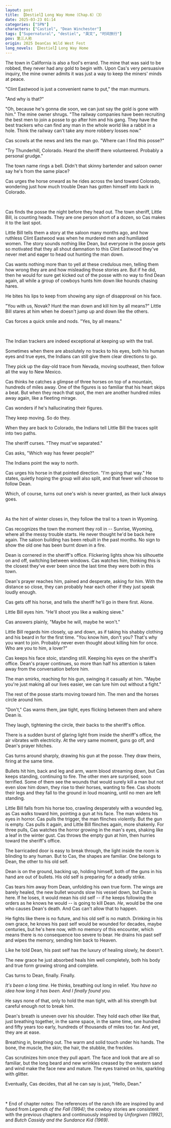 ```yaml
---
layout: post
title: 【Destiel】Long Way Home（Chap.6）（3）
date: 2025-03-23 01:14
categories: ["SPN"]
characters: ["Castiel", "Dean Winchester"]
tags: ["Supernatural", "destiel", "英文", "时间旅行"]
pov: 第三人称
origin: 2025 DeanCas Wild West Fest
long_novels: 【Destiel】Long Way Home
---
```


The town in California is also a fool's errand. The mine that was said to be robbed, they never had any gold to begin with. Upon Cas's very persuasive inquiry, the mine owner admits it was just a way to keep the miners' minds at peace.

"Clint Eastwood is just a convenient name to put," the man murmurs.

"And why is that?"

"Oh, because he's gonna die soon, we can just say the gold is gone with him." The mine owner shrugs. "The railway companies have been recruiting the best men to join a posse to go after him and his gang. They have the best trackers who can find any man in the whole world like a rabbit in a hole. Think the railway can't take any more robbery losses now."

Cas scowls at the news and lets the man go. "Where can I find this posse?"

"Try Thunderhill, Colorado. Heard the sheriff there volunteered. Probably a personal grudge."

The town name rings a bell. Didn't that skinny bartender and saloon owner say he's from the same place?

Cas urges the horse onward as he rides across the land toward Colorado, wondering just how much trouble Dean has gotten himself into back in Colorado.

<br>

Cas finds the posse the night before they head out. The town sheriff, Little Bill, is counting heads. They are one person short of a dozen, so Cas makes it to the last spot.

Little Bill tells them a story at the saloon many months ago, and how ruthless Clint Eastwood was when he murdered men and humiliated women. The story sounds nothing like Dean, but everyone in the posse gets so motivated that they all shout damnation to this Clint Eastwood they've never met and eager to head out hunting the man down.

Cas wants nothing more than to yell at these credulous men, telling them how wrong they are and how misleading those stories are. But if he did, then he would for sure get kicked out of the posse with no way to find Dean again, all while a group of cowboys hunts him down like hounds chasing hares.

He bites his lips to keep from showing any sign of disapproval on his face.

"You with us, Novak? Hunt the man down and kill him by all means?" Little Bill stares at him when he doesn't jump up and down like the others.

Cas forces a quick smile and nods. "Yes, by all means."

<br>

The Indian trackers are indeed exceptional at keeping up with the trail.

Sometimes when there are absolutely no tracks to his eyes, both his human eyes and true eyes, the Indians can still give them clear directions to go.

They pick up the day-old trace from Nevada, moving southeast, then follow all the way to New Mexico.

Cas thinks he catches a glimpse of three horses on top of a mountain, hundreds of miles away. One of the figures is so familiar that his heart skips a beat. But when they reach that spot, the men are another hundred miles away again, like a fleeting mirage.

Cas wonders if he's hallucinating their figures.

They keep moving. So do they.

When they are back to Colorado, the Indians tell Little Bill the traces split into two paths.

The sheriff curses. "They must've separated."

Cas asks, "Which way has fewer people?"

The Indians point the way to north.

Cas urges his horse in that pointed direction. "I'm going that way." He states, quietly hoping the group will also split, and that fewer will choose to follow Dean.

Which, of course, turns out one's wish is never granted, as their luck always goes.

<br>

As the hint of winter closes in, they follow the trail to a town in Wyoming.

Cas recognizes the town the moment they roll in -- Sunrise, Wyoming, where all the messy trouble starts. He never thought he'd be back here again. The saloon building has been rebuilt in the past months. No sign to show the old one has been burnt down in a fire.

Dean is cornered in the sheriff's office. Flickering lights show his silhouette on and off, switching between windows. Cas watches him, thinking this is the closest they've ever been since the last time they were both in this town.

Dean's prayer reaches him, pained and desperate, asking for him. With the distance so close, they can probably hear each other if they just speak loudly enough.

Cas gets off his horse, and tells the sheriff he'll go in there first. Alone.

Little Bill eyes him. "He'll shoot you like a walking sieve."

Cas answers plainly, "Maybe he will, maybe he won't."

Little Bill regards him closely, up and down, as if taking his shabby clothing and his beard in for the first time. "You know him, don't you? That's why you want to join. Probably never even thought about killing him for once. Who are you to him, a lover?"

Cas keeps his face stoic, standing still. Keeping his eyes on the sheriff's office. Dean's prayer continues, so more than half his attention is taken away from the conversation before him.

The man smirks, reaching for his gun, swinging it casually at him. "Maybe you're just making all our lives easier, we can lure him out without a fight."

The rest of the posse starts moving toward him. The men and the horses circle around him.

"Don't," Cas warns them, jaw tight, eyes flicking between them and where Dean is.

They laugh, tightening the circle, their backs to the sheriff's office.

There is a sudden burst of glaring light from inside the sheriff's office, the air vibrates with electricity. At the very same moment, guns go off, and Dean's prayer hitches.

Cas turns around sharply, drawing his gun at the posse. They draw theirs, firing at the same time.

Bullets hit him, back and leg and arm, warm blood streaming down, but Cas keeps standing, continuing to fire. The other men are surprised, soon terrified. Some of them see the wounds that would surely kill a man but not even slow him down, they rise to their horses, wanting to flee. Cas shoots their legs and they fall to the ground in loud moaning, until no men are left standing.

Little Bill falls from his horse too, crawling desperately with a wounded leg, as Cas walks toward him, pointing a gun at his face. The man widens his eyes in horror. Cas pulls the trigger, the man flinches violently. But the gun is empty. Cas pulls it again, and Little Bill flinches again, more shakenly. For three pulls, Cas watches the horror growing in the man's eyes, shaking like a leaf in the winter gust. Cas throws the empty gun at him, then hurries toward the sheriff's office.

The barricaded door is easy to break through, the light inside the room is blinding to any human. But to Cas, the shapes are familiar. One belongs to Dean, the other to his old self.

Dean is on the ground, backing up, holding himself, both of the guns in his hand are out of bullets. His old self is preparing for a deadly strike.

Cas tears him away from Dean, unfolding his own true form. The wings are barely healed, the new bullet wounds slow his vessel down, but Dean is here. If he loses, it would mean his old self -- if he keeps following the orders as he knows he would -- is going to kill Dean. *He*, would be the one who causes Dean's death. And Cas can't allow that to happen.

He fights like there is no future, and his old self is no match. Drinking in his own grace, he knows his past self would be wounded for decades, maybe centuries, but he's here now, with no memory of this encounter, which means there is no consequence too severe to bear. He drains his past self and wipes the memory, sending him back to Heaven.

Like he told Dean, his past self has the luxury of healing slowly, he doesn't.

The new grace he just absorbed heals him well completely, both his body and true form growing strong and complete.

Cas turns to Dean, finally. Finally.

*It's been a long time.* He thinks, breathing out long in relief. *You have no idea how long it has been. And I finally found you.*

He says none of that, only to hold the man tight, with all his strength but careful enough not to break him.

Dean's breath is uneven over his shoulder. They hold each other like that, just breathing together, in the same space, in the same time, one hundred and fifty years too early, hundreds of thousands of miles too far. And yet, they are at ease.

Breathing in, breathing out. The warm and solid touch under his hands. The bone, the muscle, the skin; the hair, the stubble, the freckles.

Cas scrutinizes him once they pull apart. The face and look that are all so familiar, but the long beard and new wrinkles creased by the western sand and wind make the face new and mature. The eyes trained on his, sparkling with glitter.

Eventually, Cas decides, that all he can say is just, "Hello, Dean."

<br>

\* End of chapter notes: The references of the ranch life are inspired by and fused from *Legends of the Fall (1994)*; the cowboy stories are consistent with the previous chapters and continuously inspired by *Unforgiven (1992)*, and *Butch Cassidy and the Sundance Kid (1969)*.
